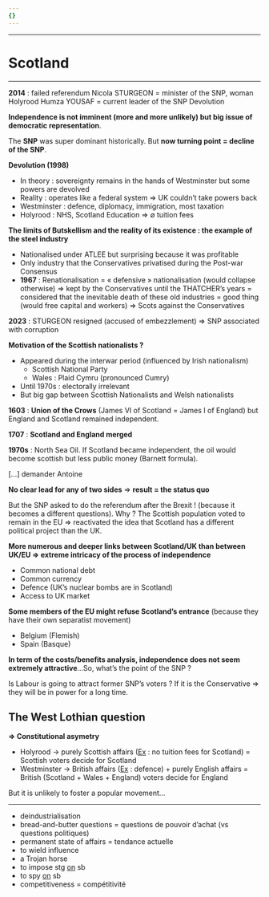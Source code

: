 ```yaml
---
{}
---
```

***
# Scotland
***
**2014** : failed referendum 
Nicola STURGEON = minister of the SNP, woman 
Holyrood 
Humza YOUSAF = current leader of the SNP 
Devolution 

**Independence is not imminent (more and more unlikely) but big issue of democratic representation**. 

The **SNP** was super dominant historically. But **now turning point = decline of the SNP**. 

**Devolution (1998)** 
- In theory : sovereignty remains in the hands of Westminster but some powers are devolved 
- Reality : operates like a federal system ⇒ UK couldn’t take powers back 
- Westminster : defence, diplomacy, immigration, most taxation 
- Holyrood : NHS, Scotland Education ⇒ ∅ tuition fees 

**The limits of Butskellism and the reality of its existence : the example of the steel industry**
- Nationalised under ATLEE but surprising because it was profitable 
- Only industry that the Conservatives privatised during the Post-war Consensus 
- **1967** : Renationalisation = « defensive » nationalisation (would collapse otherwise) ⇒ kept by the Conservatives until the THATCHER’s years = considered that the inevitable death of these old industries = good thing (would free capital and workers) ⇒ Scots against the Conservatives 

**2023** : STURGEON resigned (accused of embezzlement) ⇒ SNP associated with corruption 

**Motivation of the Scottish nationalists ?**
- Appeared during the interwar period (influenced by Irish nationalism)
	- Scottish National Party 
	- Wales : Plaid Cymru (pronounced Cumry)
- Until 1970s : electorally irrelevant
- But big gap between Scottish Nationalists and Welsh nationalists 

**1603** : **Union of the Crows** (James VI of Scotland = James I of England) but England and Scotland remained independent. 

**1707** : **Scotland and England merged**

**1970s** : North Sea Oil. If Scotland became independent, the oil would become scottish but less public money (Barnett formula). 

[…] demander Antoine 

**No clear lead for any of two sides** ⇒ **result = the status quo** 

But the SNP asked to do the referendum after the Brexit ! (because it becomes a different questions). Why ? The Scottish population voted to remain in the EU ⇒ reactivated the idea that Scotland has a different political project than the UK. 

**More numerous and deeper links between Scotland/UK than between UK/EU ⇒ extreme intricacy of the process of independence** 
- Common national debt 
- Common currency 
- Defence (UK’s nuclear bombs are in Scotland) 
- Access to UK market 

**Some members of the EU might refuse Scotland’s entrance** (because they have their own separatist movement)
- Belgium (Flemish)
- Spain (Basque)

**In term of the costs/benefits analysis, independence does not seem extremely attractive**…So, what’s the point of the SNP ? 

Is Labour is going to attract former SNP’s voters ? If it is the Conservative ⇒ they will be in power for a long time. 

## The West Lothian question 

**⇒ Constitutional asymetry**
- Holyrood → purely Scottish affairs (<u>Ex</u> : no tuition fees for Scotland) = Scottish voters decide for Scotland 
- Westminster → British affairs (<u>Ex</u> : defence) + purely English affairs = British (Scotland + Wales + England) voters decide for England 

But it is unlikely to foster a popular movement… 

***
- deindustrialisation 
- bread-and-butter questions = questions de pouvoir d’achat (vs questions politiques)
- permanent state of affairs = tendance actuelle 
- to wield influence 
- a Trojan horse 
- to impose stg <u>on</u> sb 
- to spy <u>on</u> sb 
- competitiveness = compétitivité 




